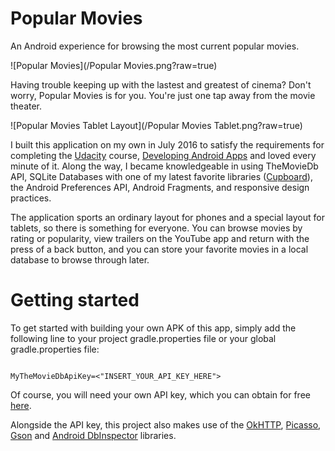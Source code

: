 # Popular Movies
An Android experience for browsing the most current popular movies.

![Popular Movies](/Popular Movies.png?raw=true)

Having trouble keeping up with the lastest and greatest of cinema? Don't worry, Popular Movies is for you. You're just one tap away from
the movie theater. 

![Popular Movies Tablet Layout](/Popular Movies Tablet.png?raw=true)

I built this application on my own in July 2016 to satisfy the requirements for completing the [Udacity](https://www.udacity.com/) course, 
[Developing Android Apps](https://www.udacity.com/course/developing-android-apps--ud853) and loved every minute of it. Along the way,
I became knowledgeable in using TheMovieDb API, SQLite Databases with one of my latest favorite libraries ([Cupboard](https://bitbucket.org/littlerobots/cupboard)),
the Android Preferences API, Android Fragments, and responsive design practices.

The application sports an ordinary layout for phones and a special layout for tablets, so there is something for everyone. You can 
browse movies by rating or popularity, view trailers on the YouTube app and return with the press of a back button, and you can store your favorite
movies in a local database to browse through later. 

# Getting started

To get started with building your own APK of this app, simply add the following line to your project
gradle.properties file or your global gradle.properties file: 

<code> 
MyTheMovieDbApiKey=<"INSERT_YOUR_API_KEY_HERE">
</code>

Of course, you will need your own API key, which you can obtain for free [here](https://www.themoviedb.org/documentation/api?language=en).

Alongside the API key, this project also makes use of the [OkHTTP](https://github.com/square/okhttp), [Picasso](https://github.com/square/picasso), [Gson](https://github.com/google/gson) and [Android DbInspector](https://github.com/infinum/android_dbinspector) libraries.




